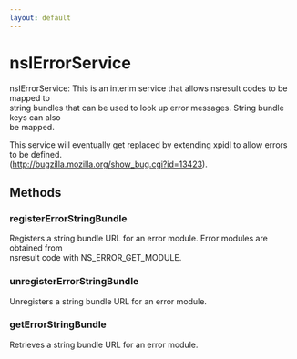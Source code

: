 ```yaml
---
layout: default
---
```


# nsIErrorService #
  
nsIErrorService: This is an interim service that allows nsresult codes to be mapped to   
string bundles that can be used to look up error messages. String bundle keys can also  
be mapped.   
  
This service will eventually get replaced by extending xpidl to allow errors to be defined.  
(http://bugzilla.mozilla.org/show_bug.cgi?id=13423).  
  

## Methods ##

### registerErrorStringBundle ###
  
Registers a string bundle URL for an error module. Error modules are obtained from  
nsresult code with NS_ERROR_GET_MODULE.  
  

### unregisterErrorStringBundle ###
  
Unregisters a string bundle URL for an error module.  
  

### getErrorStringBundle ###
  
Retrieves a string bundle URL for an error module.  
  
